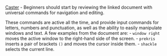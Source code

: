 [Caster](https://github.com/dictation-toolbox/Caster/blob/master/CasterQuickReference.pdf) - Beginners should start by reviewing the linked document with universal commands for navigation and editing.

These commands are active all the time, and provide input commands for letters, numbers and punctuation, as well as the ability to easily manipulate windows and text. A few examples from the document are: 
    - `window right` moves the active window to the right-hand side of the screen.
    - `prekris` inserts a pair of brackets `()` and moves the cursor inside them.
    - `shackle` selects the current line.
